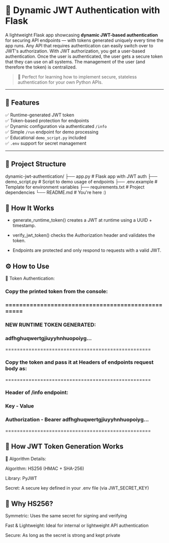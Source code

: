 # 🔐 Dynamic JWT Authentication with Flask

A lightweight Flask app showcasing **dynamic JWT-based authentication** for securing API endpoints — with tokens generated uniquely every time the app runs.
Any API that requires authentication can easily switch over to JWT's authorization. With JWT authorization, you get a user-based authentication. Once the user is authenticated, the user gets a secure token that they can use on all systems. The management of the user (and therefore the token) is centralized.

> 🧠 Perfect for learning how to implement secure, stateless authentication for your own Python APIs.

---

## 🚀 Features

✅ Runtime-generated JWT token  
✅ Token-based protection for endpoints  
✅ Dynamic configuration via authenticated `/info`  
✅ Simple `/run` endpoint for demo processing  
✅ Educational `demo_script.py` included  
✅ `.env` support for secret management

---

## 📂 Project Structure

dynamic-jwt-authentication/
├── app.py # Flask app with JWT auth
├── demo_script.py # Script to demo usage of endpoints
├── .env.example # Template for environment variables
├── requirements.txt # Project dependencies
└── README.md # You're here :)

## 🧠 How It Works

- generate_runtime_token() creates a JWT at runtime using a UUID + timestamp.

- verify_jwt_token() checks the Authorization header and validates the token.

- Endpoints are protected and only respond to requests with a valid JWT.

## ⚙️ How to Use

🔐 Token Authentication:

### Copy the printed token from the console:
### ==================================================
### NEW RUNTIME TOKEN GENERATED:
### adfhghuqwertgjiuyyhnhuopoiyg...
==================================================

### Copy the token and pass it at Headers of endpoints request body as:
==================================================
### Header of /info endpoint:
### Key                         - Value
### Authorization               - Bearer adfhghuqwertgjiuyyhnhuopoiyg...
==================================================

## 🧬 How JWT Token Generation Works
🔐 Algorithm Details:

Algorithm: HS256 (HMAC + SHA-256)

Library: PyJWT

Secret: A secure key defined in your .env file (via JWT_SECRET_KEY)

## 🔑 Why HS256?

Symmetric: Uses the same secret for signing and verifying

Fast & Lightweight: Ideal for internal or lightweight API authentication

Secure: As long as the secret is strong and kept private
